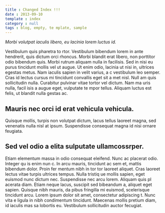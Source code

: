 ```yaml
---
title : Changed Index !!!
date : 2013-09-10
template : index
category : null
tags : blog, empty, te mplate, sample
---
```


*Morbi volutpat iaculis libero, eu lacinia lorem luctus id.*

Vestibulum quis pharetra to rtor.
Vestibulum bibendum lorem in ante hendrerit, quis dictum orci rhoncus. Morbi blandit erat libero,
non porttitor odio bibendum quis. Morbi rutrum aliquam nulla in facilisis. Sed in nisi eu purus
tincidunt mollis vel ut augue. Ut enim odio, lacinia ut nisi in, ultrices egestas metus. Nam
iaculis sapien in velit varius, a c vestibulum leo semper. Cras id lectus cursus mi tincidunt
convallis eget sit a met nisl. Null am quis sollicitudin nulla. Curabitur pulvinar vitae tortor
vel dictum. Nam ma uris nulla, facil isis a augue eget, vulputate te mpor tellus. Aliquam luctus
est felis, ut blandit nulla gestas ac.

## Mauris nec orci id erat vehicula vehicula.

Quisque mollis, turpis non volutpat dictum, lacus tellus laoreet magna, sed venenatis nulla nisl
at ipsum. Suspendisse consequat magna id nisi ornare feugiata.

## Sed vel odio a elita sulputate ullamcossrper.

Etiam elementum massa in odio consequat eleifend.
Nunc ac placerat odio. Integer qu is enim nun c. In arcu mauris, tincidunt ac sem et, mattis bibendum
dolor. Proin fer mentum nibh in tor tor laoreet aliquet. Cras laoreet lectus vitae turpis ultrices
tempus. Nulla tristiq ue mollis sapien, eget euismod nunc dictum nec. Suspendisse nec arcu lorem.
Aliquam quis pl acerata diam. Etiam neque lacus, suscipit sed bibeandum a, aliquet eget sapien. Quisque
nibh mauris, da pibus fringilla mi euismod, scelerisque tincidunt arcu. Lorem ipsum dolor sit amet,
consectetur adipiscing t. Nunc vita e ligula in nibh condimentum tincidunt. Maecenas mollis pretium
diam, id iaculis mas sa lobortis eu. Vestibulum sollicitudin auctor fecugiat.